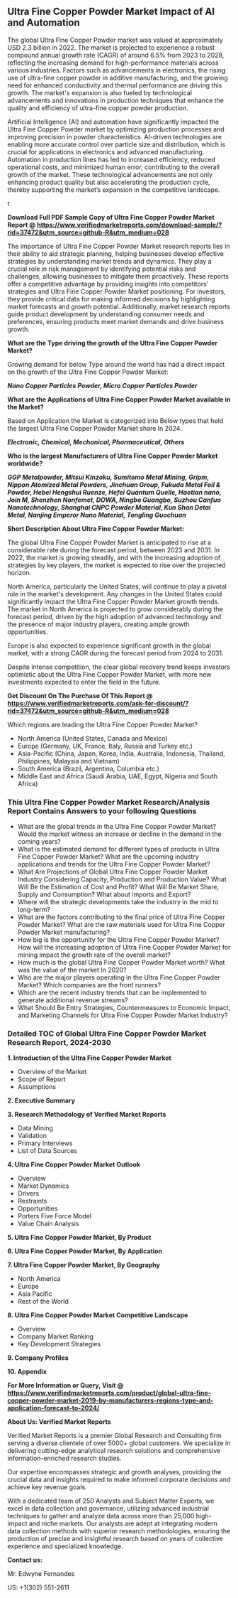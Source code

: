 <h2>Ultra Fine Copper Powder Market Impact of AI and Automation</h2><p>The global Ultra Fine Copper Powder market was valued at approximately USD 2.3 billion in 2022. The market is projected to experience a robust compound annual growth rate (CAGR) of around 6.5% from 2023 to 2028, reflecting the increasing demand for high-performance materials across various industries. Factors such as advancements in electronics, the rising use of ultra-fine copper powder in additive manufacturing, and the growing need for enhanced conductivity and thermal performance are driving this growth. The market's expansion is also fueled by technological advancements and innovations in production techniques that enhance the quality and efficiency of ultra-fine copper powder production.</p><p>Artificial Intelligence (AI) and automation have significantly impacted the Ultra Fine Copper Powder market by optimizing production processes and improving precision in powder characteristics. AI-driven technologies are enabling more accurate control over particle size and distribution, which is crucial for applications in electronics and advanced manufacturing. Automation in production lines has led to increased efficiency, reduced operational costs, and minimized human error, contributing to the overall growth of the market. These technological advancements are not only enhancing product quality but also accelerating the production cycle, thereby supporting the market’s expansion in the competitive landscape.</p>t</p><p id="" class=""><strong>Download Full PDF Sample Copy of Ultra Fine Copper Powder Market Report @ <a href="https://www.verifiedmarketreports.com/download-sample/?rid=37472&utm_source=github-R&utm_medium=028" target="_blank">https://www.verifiedmarketreports.com/download-sample/?rid=37472&utm_source=github-R&utm_medium=028</a></strong></p><p>The importance of&nbsp;Ultra Fine Copper Powder Market research reports lies in their ability to aid strategic planning, helping businesses develop effective strategies by understanding market trends and dynamics. They play a crucial role in risk management by identifying potential risks and challenges, allowing businesses to mitigate them proactively. These reports offer a competitive advantage by providing insights into competitors' strategies and Ultra Fine Copper Powder Market positioning. For investors, they provide critical data for making informed decisions by highlighting market forecasts and growth potential. Additionally, market research reports guide product development by understanding consumer needs and preferences, ensuring products meet market demands and drive business growth.</p><p><strong>What are the&nbsp;Type driving the growth of the Ultra Fine Copper Powder Market?</strong></p><p id="" class="">Growing demand for below Type around the world has had a direct impact on the growth of the Ultra Fine Copper Powder Market:</p><em><strong>Nano Copper Particles Powder, Micro Copper Particles Powder</strong></em></p><strong>What are the&nbsp;Applications&nbsp;of Ultra Fine Copper Powder Market available in the Market?</strong></p><p id="" class="">Based on Application the Market is categorized into Below types that held the largest Ultra Fine Copper Powder Market share In 2024.</p><em><strong>Electronic, Chemical, Mechanical, Pharmaceutical, Others</strong></em></p><strong>Who is the largest Manufacturers of Ultra Fine Copper Powder Market worldwide?</strong></p><p><em><strong>GGP Metalpowder, Mitsui Kinzoku, Sumitomo Metal Mining, Gripm, Nippon Atomized Metal Powders, Jinchuan Group, Fukuda Metal Foil & Powder, Hebei Hengshui Ruenze, Hefei Quantum Quelle, Haotian nano, Join M, Shenzhen Nonfemet, DOWA, Ningbo Guangbo, Suzhou Canfuo Nanotechnology, Shanghai CNPC Powder Material, Kun Shan Detai Metal, Nanjing Emperor Nano Material, Tongling Guochuan</strong></em></p><p id="" class=""><strong>Short Description About Ultra Fine Copper Powder Market:</strong></p><p>The global Ultra Fine Copper Powder Market is anticipated to rise at a considerable rate during the forecast period, between 2023 and 2031. In 2022, the market is growing steadily, and with the increasing adoption of strategies by key players, the market is expected to rise over the projected horizon.</p><p>North America, particularly the United States, will continue to play a pivotal role in the market's development. Any changes in the United States could significantly impact the Ultra Fine Copper Powder Market growth trends. The market in North America is projected to grow considerably during the forecast period, driven by the high adoption of advanced technology and the presence of major industry players, creating ample growth opportunities.</p><p>Europe is also expected to experience significant growth in the global market, with a strong CAGR during the forecast period from 2024 to 2031.</p><p>Despite intense competition, the clear global recovery trend keeps investors optimistic about the Ultra Fine Copper Powder Market, with more new investments expected to enter the field in the future.</p><p id="" class=""><strong>Get Discount On The Purchase Of This Report @ <a href="https://www.verifiedmarketreports.com/ask-for-discount/?rid=37472&utm_source=github-R&utm_medium=028" target="_blank">https://www.verifiedmarketreports.com/ask-for-discount/?rid=37472&utm_source=github-R&utm_medium=028</a></strong></p>Which regions are leading the Ultra Fine Copper Powder Market?</p><ul><li>North America (United States, Canada and Mexico)</li><li>Europe (Germany, UK, France, Italy, Russia and Turkey etc.)</li><li>Asia-Pacific (China, Japan, Korea, India, Australia, Indonesia, Thailand, Philippines, Malaysia and Vietnam)</li><li>South America (Brazil, Argentina, Columbia etc.)</li><li>Middle East and Africa (Saudi Arabia, UAE, Egypt, Nigeria and South Africa)</li></ul><h3 id="" class="">This Ultra Fine Copper Powder Market Research/Analysis Report Contains Answers to your following Questions</h3><ul><li>What are the global trends in the Ultra Fine Copper Powder Market? Would the market witness an increase or decline in the demand in the coming years?</li><li>What is the estimated demand for different types of products in Ultra Fine Copper Powder Market? What are the upcoming industry applications and trends for the Ultra Fine Copper Powder Market?</li><li>What Are Projections of Global Ultra Fine Copper Powder Market Industry Considering Capacity, Production and Production Value? What Will Be the Estimation of Cost and Profit? What Will Be Market Share, Supply and Consumption? What about imports and Export?</li><li>Where will the strategic developments take the industry in the mid to long-term?</li><li>What are the factors contributing to the final price of Ultra Fine Copper Powder Market? What are the raw materials used for Ultra Fine Copper Powder Market manufacturing?</li><li>How big is the opportunity for the Ultra Fine Copper Powder Market? How will the increasing adoption of Ultra Fine Copper Powder Market for mining impact the growth rate of the overall market?</li><li>How much is the global Ultra Fine Copper Powder Market worth? What was the value of the market In 2020?</li><li>Who are the major players operating in the Ultra Fine Copper Powder Market? Which companies are the front runners?</li><li>Which are the recent industry trends that can be implemented to generate additional revenue streams?</li><li>What Should Be Entry Strategies, Countermeasures to Economic Impact, and Marketing Channels for Ultra Fine Copper Powder Market Industry?</li></ul><h3 id="" class="">Detailed TOC of Global Ultra Fine Copper Powder Market Research Report, 2024-2030</h3><p id="" class=""><strong>1. Introduction of the Ultra Fine Copper Powder Market</strong></p><ul><li>Overview of the Market</li><li>Scope of Report</li><li>Assumptions</li></ul><p id="" class=""><strong>2. Executive Summary</strong></p><p id="" class=""><strong>3. Research Methodology of Verified Market Reports</strong></p><ul><li>Data Mining</li><li>Validation</li><li>Primary Interviews</li><li>List of Data Sources</li></ul><p id="" class=""><strong>4. Ultra Fine Copper Powder Market Outlook</strong></p><ul><li>Overview</li><li>Market Dynamics</li><li>Drivers</li><li>Restraints</li><li>Opportunities</li><li>Porters Five Force Model</li><li>Value Chain Analysis</li></ul><p id="" class=""><strong>5. Ultra Fine Copper Powder Market, By Product</strong></p><p id="" class=""><strong>6. Ultra Fine Copper Powder Market, By Application</strong></p><p id="" class=""><strong>7. Ultra Fine Copper Powder Market, By Geography</strong></p><ul><li>North America</li><li>Europe</li><li>Asia Pacific</li><li>Rest of the World</li></ul><p id="" class=""><strong>8. Ultra Fine Copper Powder Market Competitive Landscape</strong></p><ul><li>Overview</li><li>Company Market Ranking</li><li>Key Development Strategies</li></ul><p id="" class=""><strong>9. Company Profiles</strong></p><p id="" class=""><strong>10. Appendix</strong></p><p id="" class=""><strong>For More Information or Query, Visit @ <a href="https://www.verifiedmarketreports.com/product/global-ultra-fine-copper-powder-market-2019-by-manufacturers-regions-type-and-application-forecast-to-2024/" target="_blank">https://www.verifiedmarketreports.com/product/global-ultra-fine-copper-powder-market-2019-by-manufacturers-regions-type-and-application-forecast-to-2024/</a></strong></p><p id="" class=""><strong>About Us: Verified Market Reports</strong></p><p id="" class="">Verified Market Reports is a premier Global Research and Consulting firm serving a diverse clientele of over 5000+ global customers. We specialize in delivering cutting-edge analytical research solutions and comprehensive information-enriched research studies.</p><p id="" class="">Our expertise encompasses strategic and growth analyses, providing the crucial data and insights required to make informed corporate decisions and achieve key revenue goals.</p><p id="" class="">With a dedicated team of 250 Analysts and Subject Matter Experts, we excel in data collection and governance, utilizing advanced industrial techniques to gather and analyze data across more than 25,000 high-impact and niche markets. Our analysts are adept at integrating modern data collection methods with superior research methodologies, ensuring the production of precise and insightful research based on years of collective experience and specialized knowledge.</p><p id="" class=""><strong>Contact us:</strong></p><p id="" class="">Mr. Edwyne Fernandes</p><p id="" class="">US: +1(302) 551-2611</p>